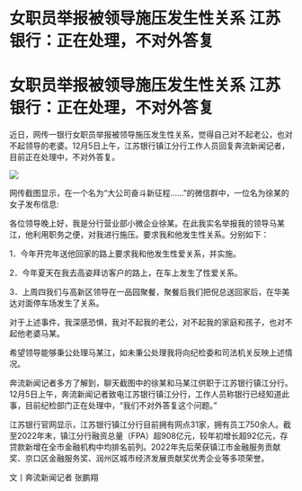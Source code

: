 # 女职员举报被领导施压发生性关系 江苏银行：正在处理，不对外答复

# 女职员举报被领导施压发生性关系 江苏银行：正在处理，不对外答复

近日，网传一银行女职员举报被领导施压发生性关系，觉得自己对不起老公，也对不起领导的老婆。12月5日上午，江苏银行镇江分行工作人员回复奔流新闻记者，目前正在处理中，不对外答复。

![](https://inews.gtimg.com/om_bt/OYR8zQTUfbPska0DDWFSEdd0uA1nJYial18cmWCDb6ATUAA/1000)

网传截图显示，在一个名为“大公司奋斗新征程……”的微信群中，一位名为徐某的女子发布信息:

各位领导晚上好，我是分行营业部小微企业徐某。在此我实名举报我的领导马某江，他利用职务之便，对我进行施压。要求我和他发生性关系。分别如下：

1．今年开完年送他回家的路上要求我和他发生性爱关系，并实施。

2．今年夏天在我去高姿拜访客户的路上，在车上发生了性爱关系。

3．上周四我们与高新区领导在一品园聚餐，聚餐后我们把倪总送回家后，在华美达对面停车场发生了关系。

对于上述事件，我深感恐惧，我对不起我的老公，对不起我的家庭和孩子，也对不起他老婆马某。

希望领导能够秉公处理马某江，如未秉公处理我将向纪检委和司法机关反映上述情况。

奔流新闻记者多方了解到，聊天截图中的徐某和马某江供职于江苏银行镇江分行。12月5日上午，奔流新闻记者致电江苏银行镇江分行，工作人员称银行已经知道此事，目前纪检部门正在处理中，“我们不对外答复这个问题。”

江苏银行官网显示，江苏银行镇江分行目前拥有网点31家，拥有员工750余人。截至2022年末，镇江分行融资总量（FPA）超908亿元，较年初增长超92亿元，存贷款新增在全市金融机构中均排名前列。2022年先后荣获镇江市金融服务贡献奖、京口区金融服务奖、润州区城市经济发展贡献奖优秀企业等多项荣誉。

文丨奔流新闻记者 张鹏翔

